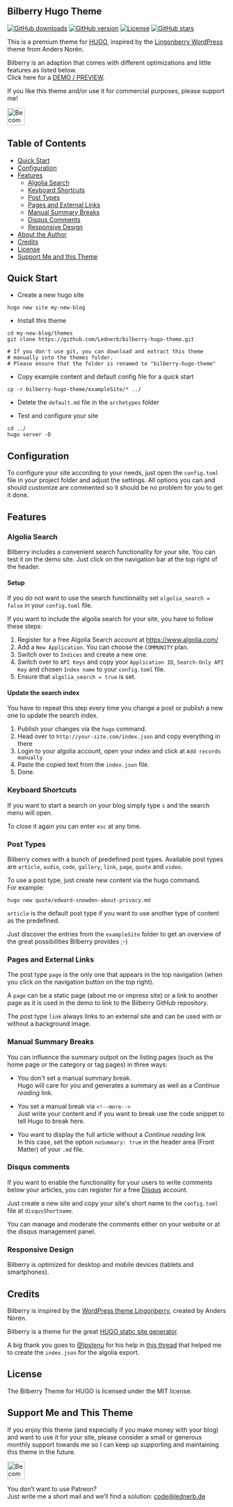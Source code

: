 ## Bilberry Hugo Theme

[![GitHub downloads](https://img.shields.io/github/downloads/Lednerb/bilberry-hugo-theme/total.svg?style=flat-square)](https://github.com/Lednerb/bilberry-hugo-theme)
[![GitHub version](https://img.shields.io/github/release/Lednerb/bilberry-hugo-theme/all.svg?style=flat-square)](https://github.com/Lednerb/bilberry-hugo-theme/releases)
[![License](https://img.shields.io/github/license/Lednerb/bilberry-hugo-theme.svg?style=flat-square)](https://github.com/Lednerb/bilberry-hugo-theme/blob/master/LICENSE.md)
[![GitHub stars](https://img.shields.io/github/stars/Lednerb/bilberry-hugo-theme.svg?style=social&label=Stars)](https://github.com/Lednerb/bilberry-hugo-theme)


This is a premium theme for [HUGO](https://gohugo.io), inspired by the [Lingonberry WordPress](http://www.andersnoren.se/teman/lingonberry-wordpress-theme/) theme from Anders Norén.

Bilberry is an adaption that comes with different optimizations and little features as listed below.
<br>Click here for a [DEMO / PREVIEW](https://lednerb.github.io/bilberry-hugo-theme).

If you like this theme and/or use it for commercial purposes, please support me!

<a href="https://www.patreon.com/Lednerb" target="_blank"><img src="https://github.com/Lednerb/bilberry-hugo-theme/raw/master/images/patreon-button.png" height="40" alt="Become a Patron"></a>


## Table of Contents

- [Quick Start](#quick-start)
- [Configuration](#configuration)
- [Features](#features)
    - [Algolia Search](#algolia-search)
    - [Keyboard Shortcuts](#keyboard-shortcuts)
    - [Post Types](#post-types)
    - [Pages and External Links](#pages-and-external-links)
    - [Manual Summary Breaks](#manual-summary-breaks)
    - [Disqus Comments](#disqus-comments)
    - [Responsive Design](#responsive-design)
- [About the Author](#about-the-author)
- [Credits](#credits)
- [License](#license)
- [Support Me and this Theme](#support-me-and-this-theme)


## Quick Start
- Create a new hugo site
```
hugo new site my-new-blog
```

- Install this theme
```
cd my-new-blog/themes
git clone https://github.com/Lednerb/bilberry-hugo-theme.git

# If you don't use git, you can download and extract this theme
# manually into the themes folder.
# Please ensure that the folder is renamed to "bilberry-hugo-theme"
```

- Copy example content and default config file for a quick start
```
cp -r bilberry-hugo-theme/exampleSite/* ../
```

- Delete the `default.md` file in the `archetypes` folder

- Test and configure your site
```
cd ../
hugo server -D
```


## Configuration
To configure your site according to your needs, just open the `config.toml` file in your project folder and adjust the settings.
All options you can and should customize are commented so it should be no problem for you to get it done.


## Features

### Algolia Search
Bilberry includes a convenient search functionality for your site.
You can test it on the demo site.
Just click on the navigation bar at the top right of the header.

#### Setup
If you do not want to use the search functionality set `algolia_search = false` in your `config.toml` file.

If you want to include the algolia search for your site, you have to follow these steps:

1. Register for a free Algolia Search account at https://www.algolia.com/
2. Add a `New Application`. You can choose the `COMMUNITY` plan.
3. Switch over to `Indices` and create a new one.
4. Switch over to `API Keys` and copy your `Application ID`, `Search-Only API Key` and chosen `Index name` to your `config.toml` file.
5. Ensure that `algolia_search = true` is set.

#### Update the search index
You have to repeat this step every time you change a post or publish a new one to update the search index.

1. Publish your changes via the `hugo` command.
2. Head over to `http://your-site.com/index.json` and copy everything in there
3. Login to your algolia account, open your index and click at `Add records manually`
4. Paste the copied text from the `index.json` file.
5. Done.

### Keyboard Shortcuts
If you want to start a search on your blog simply type `s` and the search menu will open.

To close it again you can enter `esc` at any time.

### Post Types
Bilberry comes with a bunch of predefined post types.
Available post types are `article`, `audio`, `code`, `gallery`, `link`, `page`, `quote` and `video`.

To use a post type, just create new content via the hugo command.<br>
For example:
```
hugo new quote/edward-snowden-about-privacy.md
```

`article` is the default post type if you want to use another type of content as the predefined.

Just discover the entries from the `exampleSite` folder to get an overview of the great possibilities Bilberry provides ;-)

### Pages and External Links
The post type `page` is the only one that appears in the top navigation (when you click on the navigation button on the top right).

A `page` can be a static page (about me or impress site) or a link to another page as it is used in the demo to link to the Bilberry GitHub repository.

The post type `link` always links to an external site and can be used with or without a background image.


### Manual Summary Breaks
You can influence the summary outpot on the listing pages (such as the home page or the category or tag pages) in three ways:

- You don't set a manual summary break. <br>
Hugo will care for you and generates a summary as well as a _Continue reading_ link.

- You set a manual break via `<!--more-->` <br>
Just write your content and if you want to break use the code snippet to tell Hugo to break here.

- You want to display the full article without a _Continue reading_ link <br>
In this case, set the option `noSummary: true` in the header area (Front Matter) of your `.md` file.


### Disqus comments
If you want to enable the functionality for your users to write comments below your articles, you can register for a free [Disqus](https://disqus.com) account.

Just create a new site and copy your site's short name to the `config.toml` file at `disqusShortname`.

You can manage and moderate the comments either on your website or at the disqus management panel.

### Responsive Design
Bilberry is optimized for desktop and mobile devices (tablets and smartphones).


## Credits
Bilberry is inspired by the [WordPress theme Lingonberry](http://www.andersnoren.se/teman/lingonberry-wordpress-theme/), created by Anders Norén.

Bilberry is a theme for the great [HUGO static site generator](https://gohugo.io).

A big thank you goes to [@Ipstenu](https://github.com/Ipstenu) for his help in [this thread](https://discourse.gohugo.io/t/search-index-json-file-for-lunr-js/6286/5?u=lednerb) that helped me to create the `index.json` for the algolia export.

## License
The Bilberry Theme for HUGO is licensed under the MIT license.

## Support Me and This Theme
If you enjoy this theme (and especially if you make money with your blog) and want to use it for your site, please consider a small or generous monthly support towards me so I can keep up supporting and maintaining this theme in the future.

<a href="https://www.patreon.com/Lednerb" target="_blank"><img src="https://github.com/Lednerb/bilberry-hugo-theme/raw/master/images/patreon-button.png" height="40" alt="Become a Patron"></a>

You don’t want to use Patreon? <br>
Just write me a short mail and we’ll find a solution: code@lednerb.de
